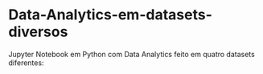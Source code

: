 # Data-Analytics-em-datasets-diversos
Jupyter Notebook em Python com Data Analytics feito em quatro datasets diferentes:
